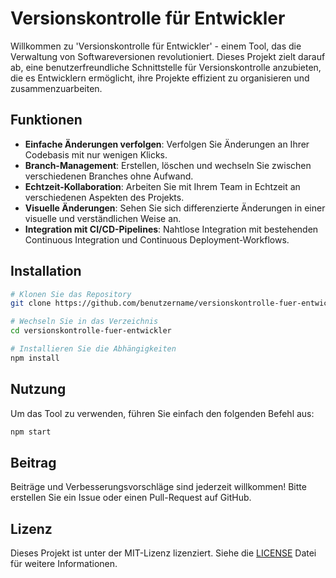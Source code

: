 # Versionskontrolle für Entwickler

Willkommen zu 'Versionskontrolle für Entwickler' - einem Tool, das die Verwaltung von Softwareversionen revolutioniert. Dieses Projekt zielt darauf ab, eine benutzerfreundliche Schnittstelle für Versionskontrolle anzubieten, die es Entwicklern ermöglicht, ihre Projekte effizient zu organisieren und zusammenzuarbeiten.

## Funktionen
- **Einfache Änderungen verfolgen**: Verfolgen Sie Änderungen an Ihrer Codebasis mit nur wenigen Klicks.
- **Branch-Management**: Erstellen, löschen und wechseln Sie zwischen verschiedenen Branches ohne Aufwand.
- **Echtzeit-Kollaboration**: Arbeiten Sie mit Ihrem Team in Echtzeit an verschiedenen Aspekten des Projekts.
- **Visuelle Änderungen**: Sehen Sie sich differenzierte Änderungen in einer visuelle und verständlichen Weise an.
- **Integration mit CI/CD-Pipelines**: Nahtlose Integration mit bestehenden Continuous Integration und Continuous Deployment-Workflows.

## Installation

```bash
# Klonen Sie das Repository
git clone https://github.com/benutzername/versionskontrolle-fuer-entwickler.git

# Wechseln Sie in das Verzeichnis
cd versionskontrolle-fuer-entwickler

# Installieren Sie die Abhängigkeiten
npm install
```

## Nutzung
Um das Tool zu verwenden, führen Sie einfach den folgenden Befehl aus:

```bash
npm start
```

## Beitrag
Beiträge und Verbesserungsvorschläge sind jederzeit willkommen! Bitte erstellen Sie ein Issue oder einen Pull-Request auf GitHub.

## Lizenz
Dieses Projekt ist unter der MIT-Lizenz lizenziert. Siehe die [LICENSE](LICENSE) Datei für weitere Informationen.